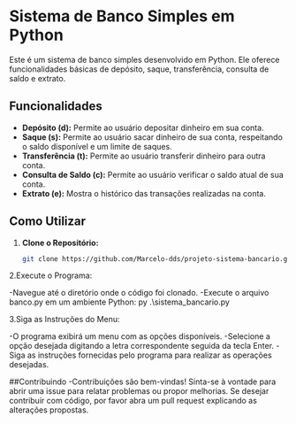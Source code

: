 # Sistema de Banco Simples em Python

Este é um sistema de banco simples desenvolvido em Python. Ele oferece funcionalidades básicas de depósito, saque, transferência, consulta de saldo e extrato.

## Funcionalidades

- **Depósito (d):** Permite ao usuário depositar dinheiro em sua conta.
- **Saque (s):** Permite ao usuário sacar dinheiro de sua conta, respeitando o saldo disponível e um limite de saques.
- **Transferência (t):** Permite ao usuário transferir dinheiro para outra conta.
- **Consulta de Saldo (c):** Permite ao usuário verificar o saldo atual de sua conta.
- **Extrato (e):** Mostra o histórico das transações realizadas na conta.

## Como Utilizar

1. **Clone o Repositório:**
   ```bash
   git clone https://github.com/Marcelo-dds/projeto-sistema-bancario.git

2.Execute o Programa:

-Navegue até o diretório onde o código foi clonado.
-Execute o arquivo banco.py em um ambiente Python:  py .\sistema_bancario.py

3.Siga as Instruções do Menu:

-O programa exibirá um menu com as opções disponíveis.
-Selecione a opção desejada digitando a letra correspondente seguida da tecla Enter.
-Siga as instruções fornecidas pelo programa para realizar as operações desejadas.


##Contribuindo
-Contribuições são bem-vindas! Sinta-se à vontade para abrir uma issue para relatar problemas ou propor melhorias. Se desejar contribuir com código, por favor abra um pull request explicando as alterações propostas.
